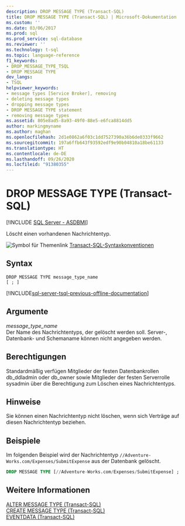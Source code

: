 ```yaml
---
description: DROP MESSAGE TYPE (Transact-SQL)
title: DROP MESSAGE TYPE (Transact-SQL) | Microsoft-Dokumentation
ms.custom: ''
ms.date: 03/06/2017
ms.prod: sql
ms.prod_service: sql-database
ms.reviewer: ''
ms.technology: t-sql
ms.topic: language-reference
f1_keywords:
- DROP_MESSAGE_TYPE_TSQL
- DROP MESSAGE TYPE
dev_langs:
- TSQL
helpviewer_keywords:
- message types [Service Broker], removing
- deleting message types
- dropping message types
- DROP MESSAGE TYPE statement
- removing message types
ms.assetid: 805e8ad5-8a93-49f0-88e5-e6fca8814dd5
author: markingmyname
ms.author: maghan
ms.openlocfilehash: 2d1e0862a6f03c1dd7527390a36b6de0333f9662
ms.sourcegitcommit: 197a6ffb643f93592edf9e90b04810a18be61133
ms.translationtype: HT
ms.contentlocale: de-DE
ms.lasthandoff: 09/26/2020
ms.locfileid: "91380355"
---
```

# <a name="drop-message-type-transact-sql"></a>DROP MESSAGE TYPE (Transact-SQL)
[!INCLUDE [SQL Server - ASDBMI](../../includes/applies-to-version/sql-asdbmi.md)]

  Löscht einen vorhandenen Nachrichtentyp.  
  
 ![Symbol für Themenlink](../../database-engine/configure-windows/media/topic-link.gif "Symbol für Themenlink") [Transact-SQL-Syntaxkonventionen](../../t-sql/language-elements/transact-sql-syntax-conventions-transact-sql.md)  
  
## <a name="syntax"></a>Syntax  
  
```syntaxsql
DROP MESSAGE TYPE message_type_name  
[ ; ]  
```  
  
[!INCLUDE[sql-server-tsql-previous-offline-documentation](../../includes/sql-server-tsql-previous-offline-documentation.md)]

## <a name="arguments"></a>Argumente
 *message_type_name*  
 Der Name des Nachrichtentyps, der gelöscht werden soll. Server-, Datenbank- und Schemaname können nicht angegeben werden.  
  
## <a name="permissions"></a>Berechtigungen  
 Standardmäßig verfügen Mitglieder der festen Datenbankrollen db_ddladmin oder db_owner sowie Mitglieder der festen Serverrolle sysadmin über die Berechtigung zum Löschen eines Nachrichtentyps.  
  
## <a name="remarks"></a>Hinweise  
 Sie können einen Nachrichtentyp nicht löschen, wenn sich Verträge auf diesen Nachrichtentyp beziehen.  
  
## <a name="examples"></a>Beispiele  
 Im folgenden Beispiel wird der Nachrichtentyp `//Adventure-Works.com/Expenses/SubmitExpense` aus der Datenbank gelöscht.  
  
```sql  
DROP MESSAGE TYPE [//Adventure-Works.com/Expenses/SubmitExpense] ;  
```  
  
## <a name="see-also"></a>Weitere Informationen  
 [ALTER MESSAGE TYPE &#40;Transact-SQL&#41;](../../t-sql/statements/alter-message-type-transact-sql.md)   
 [CREATE MESSAGE TYPE &#40;Transact-SQL&#41;](../../t-sql/statements/create-message-type-transact-sql.md)   
 [EVENTDATA &#40;Transact-SQL&#41;](../../t-sql/functions/eventdata-transact-sql.md)  
  
  
